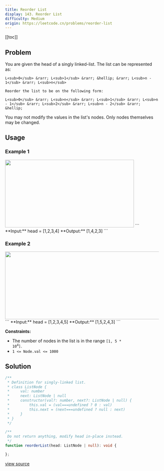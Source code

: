 ```yaml
---
title: Reorder List
display: 143. Reorder List
difficulty: Medium
origin: https://leetcode.cn/problems/reorder-list
---
```


[[toc]]

## Problem

You are given the head of a singly linked-list. The list can be represented as:

```
L<sub>0</sub> &rarr; L<sub>1</sub> &rarr; &hellip; &rarr; L<sub>n - 1</sub> &rarr; L<sub>n</sub>
```

`Reorder the list to be on the following form:`

```
L<sub>0</sub> &rarr; L<sub>n</sub> &rarr; L<sub>1</sub> &rarr; L<sub>n - 1</sub> &rarr; L<sub>2</sub> &rarr; L<sub>n - 2</sub> &rarr; &hellip;
```

You may not modify the values in the list&#39;s nodes. Only nodes themselves may be changed.

 ## Usage

### Example 1
<img alt="" src="https://assets.leetcode.com/uploads/2021/03/04/reorder1linked-list.jpg" style="width: 422px; height: 222px;" />
```
**Input:** head = [1,2,3,4]
**Output:** [1,4,2,3]
```

### Example 2
<img alt="" src="https://assets.leetcode.com/uploads/2021/03/09/reorder2-linked-list.jpg" style="width: 542px; height: 222px;" />
```
**Input:** head = [1,2,3,4,5]
**Output:** [1,5,2,4,3]
```

 
**Constraints:**

- The number of nodes in the list is in the range <code>[1, 5 * 10<sup>4</sup>]</code>.
- <code>1 &lt;= Node.val &lt;= 1000</code>


## Solution

```ts
/**
 * Definition for singly-linked list.
 * class ListNode {
 *     val: number
 *     next: ListNode | null
 *     constructor(val?: number, next?: ListNode | null) {
 *         this.val = (val===undefined ? 0 : val)
 *         this.next = (next===undefined ? null : next)
 *     }
 * }
 */

/**
 Do not return anything, modify head in-place instead.
 */
function reorderList(head: ListNode | null): void {

};
```

[view source](https://leetcode.cn/problems/reorder-list)
